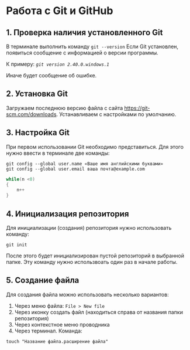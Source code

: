 # Работа с Git и GitHub

## 1. Проверка наличия установленного Git
В терминале выполнить команду `git --version`
Если Git установлен, появиться сообщение с информацией о версии программы.

К примеру: *`git version 2.40.0.windows.1`*

Иначе будет сообщение об ошибке.

## 2. Установка Git
Загружаем последнюю версию файла с сайта https://git-scm.com/downloads.
Устанавливаем с настройками по умолчанию.

## 3. Настройка Git
При первом использовании Git необходимо представиться. Для этого нужно ввести в терминале две команды:
```
git config --global user.name «Ваше имя английскими буквами»
git config --global user.email ваша почта@example.com
```


```C#
while(n <0)
{
    n++
}
```

## 4. Инициализация репозитория
Для инициализации (создания) репозитория нужно использовать команду:
```
git init
```
После этого будет инициализирован пустой репозиторий в выбранной папке.
Эту команду нужно использвоать один раз в начале работы.

## 5. Создание файла
Для создания файла можно использовать несколько вариантов:
1. Через меню файла: `File > New file`
2. Через иконку создать файл (находиться справа от названия папки репозитория)
3. Через контекстное меню проводника
4. Через терминал. Команда:
```
touch "Название файла.расширение файла"
```